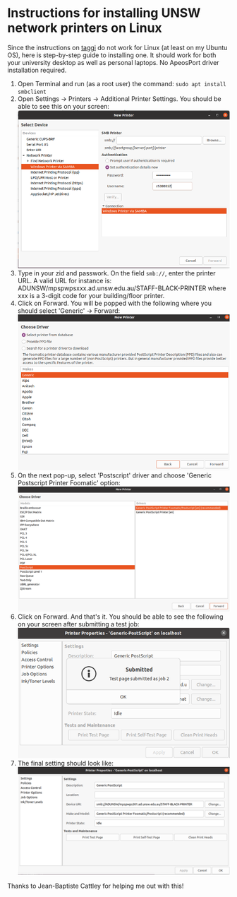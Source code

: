 # Instructions for installing UNSW network printers on Linux

Since the instructions on [taggi](https://taggi.cse.unsw.edu.au/FAQ/Managed_Print_Service_at_CSE/) do not work for Linux (at least on my Ubuntu OS), here is step-by-step guide to installing one. It should work for both your university desktop as well as personal laptops. No ApeosPort driver installation required.

1. Open Terminal and run (as a root user) the command: ```sudo apt install smbclient```
2. Open Settings -> Printers -> Additional Printer Settings. You should be able to see this on your screen:
![print0](https://github.com/srvCodes/linux-printer-installation-unsw/blob/main/images/print0.png)
3. Type in your zid and passwork. On the field ```smb://```, enter the printer URL. A valid URL for instance is: ADUNSW/mpspwpsxxx.ad.unsw.edu.au/STAFF-BLACK-PRINTER where xxx is a 3-digit code for your building/floor printer.
4. Click on Forward. You will be popped with the following where you should select 'Generic' -> Forward:
![print1](https://github.com/srvCodes/linux-printer-installation-unsw/blob/main/images/print1.png)
5. On the next pop-up, select 'Postscript' driver and choose 'Generic Postscript Printer Foomatic' option:
![print2](https://github.com/srvCodes/linux-printer-installation-unsw/blob/main/images/print2.png)
6. Click on Forward. And that's it. You should be able to see the following on your screen after submitting a test job:
![print3](https://github.com/srvCodes/linux-printer-installation-unsw/blob/main/images/print3.png)
7. The final setting should look like:
![print4](https://github.com/srvCodes/linux-printer-installation-unsw/blob/main/images/print4.png)

Thanks to Jean-Baptiste Cattley for helping me out with this!
  
